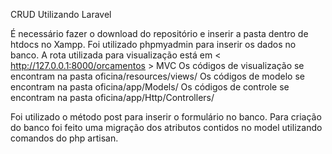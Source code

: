 CRUD Utilizando Laravel

É necessário fazer o download do repositório e inserir a pasta dentro de htdocs no Xampp.
Foi utilizado phpmyadmin para inserir os dados no banco.
A rota utilizada para visualização está em < http://127.0.0.1:8000/orcamentos >
MVC
Os códigos de visualização se encontram na pasta oficina/resources/views/
Os códigos de modelo se encontram na pasta oficina/app/Models/
Os códigos de controle se encontram na pasta oficina/app/Http/Controllers/

Foi utilizado o método post para inserir o formulário no banco.
Para criação do banco foi feito uma migração dos atributos contidos no model utilizando comandos do php artisan.
